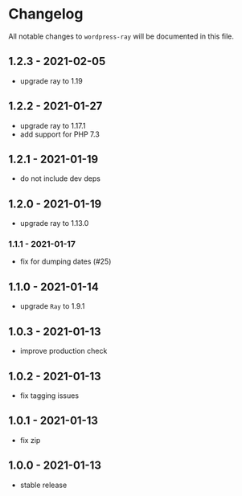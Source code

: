 # Changelog

All notable changes to `wordpress-ray` will be documented in this file.

## 1.2.3 - 2021-02-05

- upgrade ray to 1.19

## 1.2.2 - 2021-01-27

- upgrade ray to 1.17.1
- add support for PHP 7.3

## 1.2.1 - 2021-01-19

- do not include dev deps

## 1.2.0 - 2021-01-19

- upgrade ray to 1.13.0

### 1.1.1 - 2021-01-17

- fix for dumping dates (#25)

## 1.1.0 - 2021-01-14

- upgrade `Ray` to 1.9.1

## 1.0.3 - 2021-01-13

- improve production check

## 1.0.2 - 2021-01-13

- fix tagging issues

## 1.0.1 - 2021-01-13

- fix zip

## 1.0.0 - 2021-01-13

- stable release
